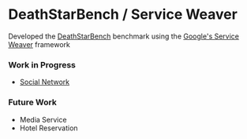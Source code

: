# DeathStarBench / Service Weaver

Developed the [DeathStarBench](https://github.com/delimitrou/DeathStarBench) benchmark using the [Google's Service Weaver](https://serviceweaver.dev/) framework

### Work in Progress

- [Social Network](https://github.com/mafaldacf/weaver-dsb/tree/master/socialnetwork)

### Future Work

- Media Service
- Hotel Reservation

